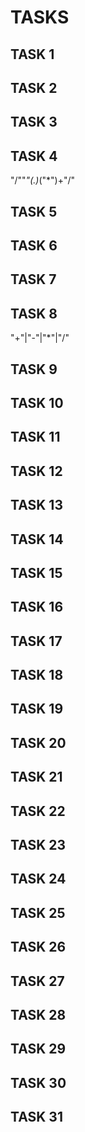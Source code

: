 # TASKS
## TASK 1

## TASK 2

## TASK 3

## TASK 4
<!-- ("/""*")([a-z|A-Z]|[0-9]|.)*(("*")+"/") -->
"/""*"(.)*("*")+"/"
## TASK 5

## TASK 6

## TASK 7

## TASK 8
"+"|"-"|"*"|"/"
## TASK 9

## TASK 10

## TASK 11

## TASK 12

## TASK 13

## TASK 14

## TASK 15

## TASK 16

## TASK 17

## TASK 18

## TASK 19

## TASK 20

## TASK 21

## TASK 22

## TASK 23

## TASK 24

## TASK 25

## TASK 26

## TASK 27

## TASK 28

## TASK 29

## TASK 30

## TASK 31

